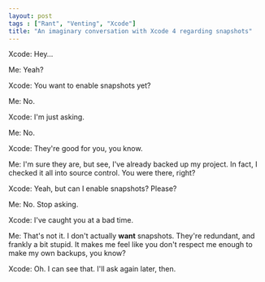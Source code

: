 ```yaml
---
layout: post
tags : ["Rant", "Venting", "Xcode"]
title: "An imaginary conversation with Xcode 4 regarding snapshots"
---
```

Xcode: Hey…

Me: Yeah?

Xcode: You want to enable snapshots yet?

<!--more-->

Me: No.

Xcode: I'm just asking.

Me: No.

Xcode: They're good for you, you know.

Me: I'm sure they are, but see, I've already backed up my project. In fact, I checked it all into source control. You were there, right?

Xcode: Yeah, but can I enable snapshots? Please?

Me: No. Stop asking.

Xcode: I've caught you at a bad time.

Me: That's not it. I don't actually **want** snapshots. They're redundant, and frankly a bit stupid. It makes me feel like you don't respect me enough to make my own backups, you know?

Xcode: Oh. I can see that. I'll ask again later, then.